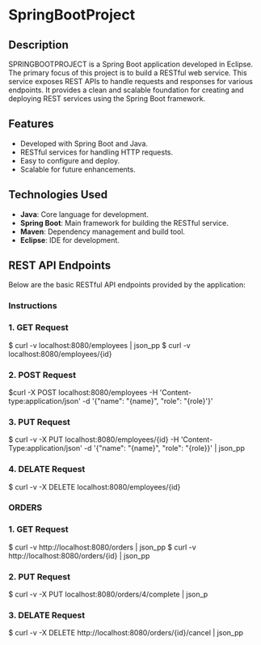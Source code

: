 # SpringBootProject

## Description
SPRINGBOOTPROJECT is a Spring Boot application developed in Eclipse. The primary focus of this project is to build a RESTful web service. This service exposes REST APIs to handle requests and responses for various endpoints. It provides a clean and scalable foundation for creating and deploying REST services using the Spring Boot framework.

## Features
- Developed with Spring Boot and Java.
- RESTful services for handling HTTP requests.
- Easy to configure and deploy.
- Scalable for future enhancements.

## Technologies Used
- **Java**: Core language for development.
- **Spring Boot**: Main framework for building the RESTful service.
- **Maven**: Dependency management and build tool.
- **Eclipse**: IDE for development.

## REST API Endpoints

Below are the basic RESTful API endpoints provided by the application:

### Instructions
### 1. GET Request

$ curl -v localhost:8080/employees | json_pp
$ curl -v localhost:8080/employees/{id}

### 2. **POST Request**

$curl -X POST localhost:8080/employees -H 'Content-type:application/json' -d '{"name": "{name}", "role": "{role}'}'

### 3. **PUT Request**
$ curl -v -X PUT localhost:8080/employees/{id} -H 'Content-Type:application/json' -d '{"name": "{name}", "role": "{role}}' | json_pp

### 4. **DELATE Request**
$ curl -v -X DELETE localhost:8080/employees/{id}

### **ORDERS**
### 1. **GET Request**
$ curl -v http://localhost:8080/orders | json_pp
$ curl -v http://localhost:8080/orders/{id} | json_pp

### 2. **PUT Request**
$ curl -v -X PUT localhost:8080/orders/4/complete | json_p

### 3. **DELATE Request**

$ curl -v -X DELETE http://localhost:8080/orders/{id}/cancel | json_pp





